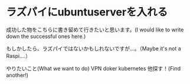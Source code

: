# ラズパイにubuntuserverを入れる

成功した物をこちらに書き留めて行きたいと思います。(I would like to write down the successful ones here.)

もしかしたら、ラズパイではないかもしれないですが…。（Maybe it's not a Raspi....）

やりたいこと(What we want to do)
VPN
doker
kubernetes
他探す！(Find another!)
